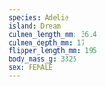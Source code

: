 ```yaml
---
species: Adelie
island: Dream
culmen_length_mm: 36.4
culmen_depth_mm: 17
flipper_length_mm: 195
body_mass_g: 3325
sex: FEMALE
---
```

